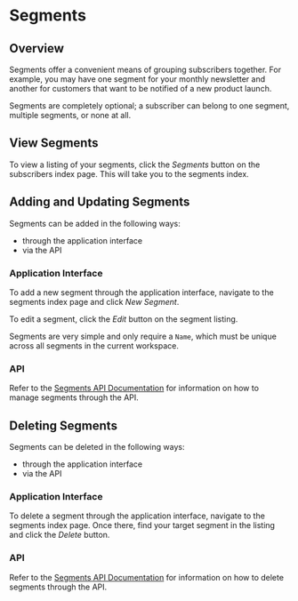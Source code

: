 # Segments

## Overview

Segments offer a convenient means of grouping subscribers together. For example, you may have one segment for your monthly newsletter and another for customers that want to be notified of a new product launch.

Segments are completely optional; a subscriber can belong to one segment, multiple segments, or none at all.

## View Segments

To view a listing of your segments, click the _Segments_ button on the subscribers index page. This will take you to the segments index.

## Adding and Updating Segments

Segments can be added in the following ways:

- through the application interface
- via the API

### Application Interface

To add a new segment through the application interface, navigate to the segments index page and click _New Segment_.

To edit a segment, click the _Edit_ button on the segment listing.

Segments are very simple and only require a `Name`, which must be unique across all segments in the current workspace.

### API

Refer to the [Segments API Documentation](/docs/api/segments) for information on how to manage segments through the API.

## Deleting Segments

Segments can be deleted in the following ways:

- through the application interface
- via the API

### Application Interface

To delete a segment through the application interface, navigate to the segments index page. Once there, find your target segment in the listing and click the _Delete_ button.

### API

Refer to the [Segments API Documentation](/docs/api/segments) for information on how to delete segments through the API.